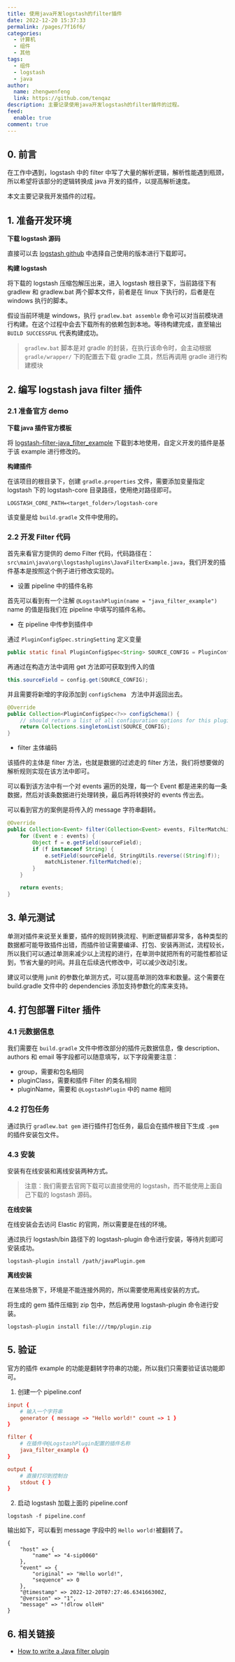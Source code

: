 ```yaml
---
title: 使用java开发logstash的filter插件
date: 2022-12-20 15:37:33
permalink: /pages/7f16f6/
categories: 
  - 计算机
  - 组件
  - 其他
tags: 
  - 组件
  - logstash
  - java
author: 
  name: zhengwenfeng
  link: https://github.com/tenqaz
description: 主要记录使用java开发logstash的filter插件的过程。
feed: 
  enable: true
comment: true
---
```


## 0. 前言

在工作中遇到，logstash 中的 filter 中写了大量的解析逻辑，解析性能遇到瓶颈，所以希望将该部分的逻辑转换成 java 开发的插件，以提高解析速度。

本文主要记录我开发插件的过程。

## 1. 准备开发环境

**下载 logstash 源码**

直接可以去 [logstash github](https://github.com/elastic/logstash) 中选择自己使用的版本进行下载即可。

**构建 logstash**

将下载的 logstash 压缩包解压出来，进入 logstash 根目录下，当前路径下有 gradlew 和 gradlew.bat 两个脚本文件，前者是在 linux 下执行的，后者是在 windows 执行的脚本。

假设当前环境是 windows，执行 `gradlew.bat assemble` 命令可以对当前模块进行构建。在这个过程中会去下载所有的依赖包到本地。等待构建完成，直至输出 `BUILD SUCCESSFUL` 代表构建成功。

> `gradlew.bat` 脚本是对 gradle 的封装，在执行该命令时，会主动根据 `gradle/wrapper/` 下的配置去下载 gradle 工具，然后再调用 gradle 进行构建模块


## 2. 编写 logstash java filter 插件

### 2.1 准备官方 demo

**下载 java 插件官方模板**

将 [logstash-filter-java_filter_example](https://github.com/logstash-plugins/logstash-filter-java_filter_example) 下载到本地使用，自定义开发的插件是基于该 example 进行修改的。

**构建插件**

在该项目的根目录下，创建  `gradle.properties` 文件，需要添加变量指定 logstash 下的 logstash-core 目录路径，使用绝对路径即可。

```shell
LOGSTASH_CORE_PATH=<target_folder>/logstash-core
```

该变量是给 `build.gradle` 文件中使用的。

### 2.2 开发 Filter 代码

首先来看官方提供的 demo Filter 代码，代码路径在：`src\main\java\org\logstashplugins\JavaFilterExample.java`，我们开发的插件基本是按照这个例子进行修改实现的。


* 设置 pipeline 中的插件名称

首先可以看到有一个注解 `@LogstashPlugin(name = "java_filter_example")` name 的值是指我们在 pipeline 中填写的插件名称。

* 在 pipeline 中传参到插件中

通过 `PluginConfigSpec.stringSetting` 定义变量
```java
public static final PluginConfigSpec<String> SOURCE_CONFIG = PluginConfigSpec.stringSetting("source", "message");
```

再通过在构造方法中调用 get 方法即可获取到传入的值
```java
this.sourceField = config.get(SOURCE_CONFIG);
```

并且需要将新增的字段添加到 `configSchema ` 方法中并返回出去。
```java
@Override
public Collection<PluginConfigSpec<?>> configSchema() {
	// should return a list of all configuration options for this plugin
	return Collections.singletonList(SOURCE_CONFIG);
}
```

* filter 主体编码

该插件的主体是 filter 方法，也就是数据的过滤走的 filter 方法，我们将想要做的解析规则实现在该方法中即可。

可以看到该方法中有一个对 events 遍历的处理，每一个 Event 都是进来的每一条数据，然后对该条数据进行处理转换，最后再将转换好的 events 传出去。

可以看到官方的案例是将传入的 message 字符串翻转。

```java
@Override
public Collection<Event> filter(Collection<Event> events, FilterMatchListener matchListener) {
	for (Event e : events) {
		Object f = e.getField(sourceField);
		if (f instanceof String) {
			e.setField(sourceField, StringUtils.reverse((String)f));
			matchListener.filterMatched(e);
		}
	}

	return events;
}
```

## 3. 单元测试

单测对插件来说至关重要，插件的规则转换流程、判断逻辑都非常多，各种类型的数据都可能导致插件出错，而插件验证需要编译、打包、安装再测试，流程较长，所以我们可以通过单测来减少以上流程的进行，在单测中就把所有的可能性都验证到，节省大量的时间。并且在后续迭代修改中，可以减少改动引发。

建议可以使用 junit 的参数化单测方式，可以提高单测的效率和数量。这个需要在 build.gradle 文件中的 dependencies 添加支持参数化的库来支持。

## 4. 打包部署 Filter 插件

### 4.1 元数据信息

我们需要在 `build.gradle` 文件中修改部分的插件元数据信息，像 description、authors 和 email 等字段都可以随意填写，以下字段需要注意：

* group，需要和包名相同
* pluginClass，需要和插件 Filter 的类名相同
* pluginName，需要和 `@LogstashPlugin` 中的 name 相同

### 4.2 打包任务

通过执行 `gradlew.bat gem` 进行插件打包任务，最后会在插件根目下生成 `.gem ` 的插件安装包文件。

### 4.3 安装

安装有在线安装和离线安装两种方式。

>注意：我们需要去官网下载可以直接使用的 logstash，而不能使用上面自己下载的 logstash 源码。

**在线安装**

在线安装会去访问 Elastic 的官网，所以需要是在线的环境。

通过执行 logstash/bin 路径下的 logstash-plugin 命令进行安装，等待片刻即可安装成功。
```shell
logstash-plugin install /path/javaPlugin.gem
```

**离线安装** 

在某些场景下，环境是不能连接外网的，所以需要使用离线安装的方式。

将生成的 gem 插件压缩到 zip 包中，然后再使用 logstash-plugin 命令进行安装。
```shell
logstash-plugin install file:///tmp/plugin.zip
```

## 5. 验证

官方的插件 example 的功能是翻转字符串的功能，所以我们只需要验证该功能即可。

1. 创建一个 pipeline.conf
```conf
input {
    # 输入一个字符串
    generator { message => "Hello world!" count => 1 }
}

filter {
	# 在插件中@LogstashPlugin配置的插件名称
    java_filter_example {}
}

output {
    # 直接打印到控制台
    stdout { }
}
```

2. 启动 logstash 加载上面的 pipeline.conf

```shell
logstash -f pipeline.conf
```

输出如下，可以看到 message 字段中的 `Hello world!`被翻转了。
```shell
{
	"host" => {
		"name" => "4-sip0060"
	},
	"event" => {
		"original" => "Hello world!",
		"sequence" => 0
	},
	"@timestamp" => 2022-12-20T07:27:46.634166300Z,
	"@version" => "1",
	"message" => "!dlrow olleH"
}
```


## 6. 相关链接

* [How to write a Java filter plugin](https://www.elastic.co/guide/en/logstash/7.9/java-filter-plugin.html)
